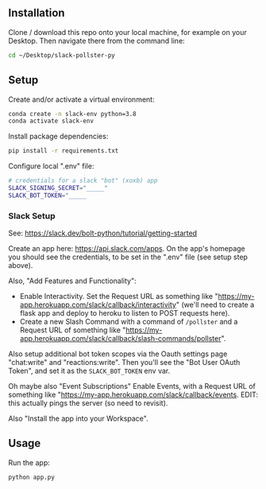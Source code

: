 


## Installation

Clone / download this repo onto your local machine, for example on your Desktop. Then navigate there from the command line:

```sh
cd ~/Desktop/slack-pollster-py
```

## Setup

Create and/or activate a virtual environment:

```sh
conda create -n slack-env python=3.8
conda activate slack-env
```

Install package dependencies:

```sh
pip install -r requirements.txt
```

Configure local ".env" file:

```sh
# credentials for a slack "bot" (xoxb) app
SLACK_SIGNING_SECRET="_____"
SLACK_BOT_TOKEN="_____
```

### Slack Setup

See: https://slack.dev/bolt-python/tutorial/getting-started


Create an app here: https://api.slack.com/apps. On the app's homepage you should see the credentials, to be set in the ".env" file (see setup step above).

Also, "Add Features and Functionality":

  + Enable Interactivity. Set the Request URL as something like "https://my-app.herokuapp.com/slack/callback/interactivity" (we'll need to create a flask app and deploy to heroku to listen to POST requests here).
  + Create a new Slash Command with a command of `/pollster` and a Request URL of something like "https://my-app.herokuapp.com/slack/callback/slash-commands/pollster".


Also setup additional bot token scopes via the Oauth settings page "chat:write" and "reactions:write". Then you'll see the "Bot User OAuth Token", and set it as the `SLACK_BOT_TOKEN` env var.


Oh maybe also "Event Subscriptions" Enable Events, with a Request URL of something like "https://my-app.herokuapp.com/slack/callback/events. EDIT: this actually pings the server (so need to revisit).

Also "Install the app into your Workspace".

## Usage

Run the app:

```sh
python app.py
```

